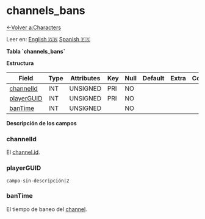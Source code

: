 ﻿# channels\_bans

[<-Volver a:Characters](database-characters.md)

Leer en: [English :gb:](../channels_bans) [Spanish :es:](channels_bans)

**Tabla \`channels\_bans\`**

**Estructura**

| Field           | Type  | Attributes | Key | Null | Default | Extra  | Comment |
| --------------- | ----- | ---------- | --- | ---- | ------- | ------ | ------- |
| [channelId][1]  | INT   | UNSIGNED   | PRI | NO   |         |        |         |
| [playerGUID][2] | INT   | UNSIGNED   | PRI | NO   |         |        |         |
| [banTime][3]    | INT   | UNSIGNED   |     | NO   |         |        |         |

[1]: #channelid
[2]: #playerguid
[3]: #banTime

**Descripción de los campos**

### channelId

El [channel.id](channels#channelid).

### playerGUID

`campo-sin-descripción|2`

### banTime

El tiempo de baneo del [channel](channels#channelid).
